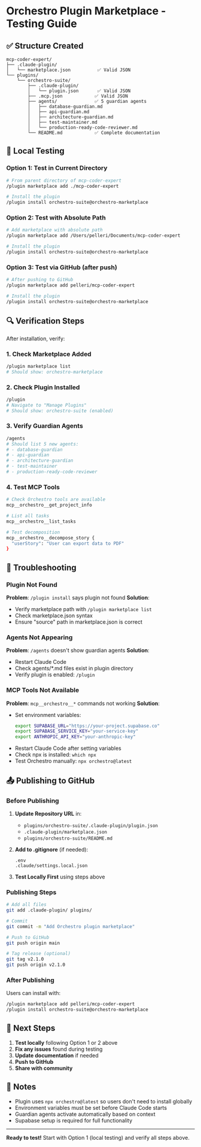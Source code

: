 # Orchestro Plugin Marketplace - Testing Guide

## ✅ Structure Created

```
mcp-coder-expert/
├── .claude-plugin/
│   └── marketplace.json          ✅ Valid JSON
└── plugins/
    └── orchestro-suite/
        ├── .claude-plugin/
        │   └── plugin.json       ✅ Valid JSON
        ├── .mcp.json            ✅ Valid JSON
        ├── agents/              ✅ 5 guardian agents
        │   ├── database-guardian.md
        │   ├── api-guardian.md
        │   ├── architecture-guardian.md
        │   ├── test-maintainer.md
        │   └── production-ready-code-reviewer.md
        └── README.md            ✅ Complete documentation
```

## 🧪 Local Testing

### Option 1: Test in Current Directory

```bash
# From parent directory of mcp-coder-expert
/plugin marketplace add ./mcp-coder-expert

# Install the plugin
/plugin install orchestro-suite@orchestro-marketplace
```

### Option 2: Test with Absolute Path

```bash
# Add marketplace with absolute path
/plugin marketplace add /Users/pelleri/Documents/mcp-coder-expert

# Install the plugin
/plugin install orchestro-suite@orchestro-marketplace
```

### Option 3: Test via GitHub (after push)

```bash
# After pushing to GitHub
/plugin marketplace add pelleri/mcp-coder-expert

# Install the plugin
/plugin install orchestro-suite@orchestro-marketplace
```

## 🔍 Verification Steps

After installation, verify:

### 1. Check Marketplace Added
```bash
/plugin marketplace list
# Should show: orchestro-marketplace
```

### 2. Check Plugin Installed
```bash
/plugin
# Navigate to "Manage Plugins"
# Should show: orchestro-suite (enabled)
```

### 3. Verify Guardian Agents
```bash
/agents
# Should list 5 new agents:
# - database-guardian
# - api-guardian
# - architecture-guardian
# - test-maintainer
# - production-ready-code-reviewer
```

### 4. Test MCP Tools
```bash
# Check Orchestro tools are available
mcp__orchestro__get_project_info

# List all tasks
mcp__orchestro__list_tasks

# Test decomposition
mcp__orchestro__decompose_story {
  "userStory": "User can export data to PDF"
}
```

## 🐛 Troubleshooting

### Plugin Not Found
**Problem**: `/plugin install` says plugin not found
**Solution**:
- Verify marketplace path with `/plugin marketplace list`
- Check marketplace.json syntax
- Ensure "source" path in marketplace.json is correct

### Agents Not Appearing
**Problem**: `/agents` doesn't show guardian agents
**Solution**:
- Restart Claude Code
- Check agents/*.md files exist in plugin directory
- Verify plugin is enabled: `/plugin`

### MCP Tools Not Available
**Problem**: `mcp__orchestro__*` commands not working
**Solution**:
- Set environment variables:
  ```bash
  export SUPABASE_URL="https://your-project.supabase.co"
  export SUPABASE_SERVICE_KEY="your-service-key"
  export ANTHROPIC_API_KEY="your-anthropic-key"
  ```
- Restart Claude Code after setting variables
- Check npx is installed: `which npx`
- Test Orchestro manually: `npx orchestro@latest`

## 📤 Publishing to GitHub

### Before Publishing

1. **Update Repository URL** in:
   - `plugins/orchestro-suite/.claude-plugin/plugin.json`
   - `.claude-plugin/marketplace.json`
   - `plugins/orchestro-suite/README.md`

2. **Add to .gitignore** (if needed):
   ```
   .env
   .claude/settings.local.json
   ```

3. **Test Locally First** using steps above

### Publishing Steps

```bash
# Add all files
git add .claude-plugin/ plugins/

# Commit
git commit -m "Add Orchestro plugin marketplace"

# Push to GitHub
git push origin main

# Tag release (optional)
git tag v2.1.0
git push origin v2.1.0
```

### After Publishing

Users can install with:
```bash
/plugin marketplace add pelleri/mcp-coder-expert
/plugin install orchestro-suite@orchestro-marketplace
```

## 🎯 Next Steps

1. **Test locally** following Option 1 or 2 above
2. **Fix any issues** found during testing
3. **Update documentation** if needed
4. **Push to GitHub**
5. **Share with community**

## 📝 Notes

- Plugin uses `npx orchestro@latest` so users don't need to install globally
- Environment variables must be set before Claude Code starts
- Guardian agents activate automatically based on context
- Supabase setup is required for full functionality

---

**Ready to test!** Start with Option 1 (local testing) and verify all steps above.
